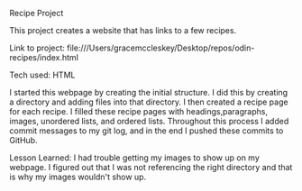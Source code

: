 Recipe Project

This project creates a website that has links to a few recipes.

Link to project: file:///Users/gracemccleskey/Desktop/repos/odin-recipes/index.html 

Tech used: HTML

I started this webpage by creating the initial structure. I did this by creating a directory and adding files into that directory. I then created a recipe page for each recipe. I filled these recipe pages with headings,paragraphs, images, unordered lists, and ordered lists. Throughout this process I added commit messages to my git log, and in the end I pushed these commits to GitHub. 

Lesson Learned:
I had trouble getting my images to show up on my webpage. I figured out that I was not referencing the right directory and that is why my images wouldn't show up. 